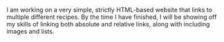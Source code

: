 I am working on a very simple, strictly HTML-based website that links to multiple different recipes. By the time I have finished, I will be showing off my skills of linking both absolute and relative links, along with including images and lists. 